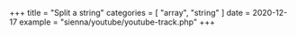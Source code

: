 +++
title = "Split a string"
categories = [ "array", "string" ]
date = 2020-12-17
example = "sienna/youtube/youtube-track.php"
+++
